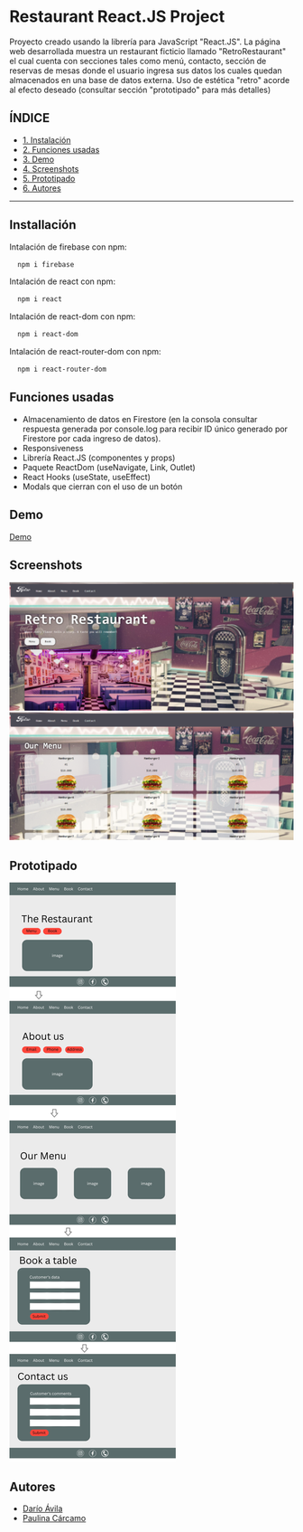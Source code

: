 # Restaurant React.JS Project

Proyecto creado usando la librería para JavaScript "React.JS".
La página web desarrollada muestra un restaurant ficticio llamado "RetroRestaurant" el cual cuenta con secciones tales como menú, contacto, sección de reservas de mesas donde el usuario ingresa sus datos los cuales quedan almacenados en una base de datos externa.
Uso de estética "retro" acorde al efecto deseado (consultar sección "prototipado" para más detalles)


## **ÍNDICE**

* [1. Instalación](#1-instalacion)
* [2. Funciones usadas](#2-funciones)
* [3. Demo](#3-demo)
* [4. Screenshots](#4-screenshots)
* [5. Prototipado](#5-prototipado)
* [6. Autores](#6-autores)

***

## Installación 

Intalación de firebase con npm:

```bash
  npm i firebase
```
Intalación de react con npm:

```bash
  npm i react
```
Intalación de react-dom con npm:

```bash
  npm i react-dom
```
Intalación de react-router-dom con npm:

```bash
  npm i react-router-dom
```

    
## Funciones usadas 

- Almacenamiento de datos en Firestore (en la consola consultar respuesta generada por console.log para recibir ID único generado por Firestore por cada ingreso de datos).
- Responsiveness
- Librería React.JS (componentes y props)
- Paquete ReactDom (useNavigate, Link, Outlet)
- React Hooks (useState, useEffect)
- Modals que cierran con el uso de un botón

## Demo 

[Demo](https://github.com/darioavila2022/react-restaurant-app)


## Screenshots 

![Screenshot](./src/images/Screenshot.png)
![Screenshot](./src/images/Screenshot2.png)


## Prototipado

![Prototipado](./src/images/simplePrototype.jpg)

## Autores

- [Darío Ávila](https://github.com/darioavila2022)
- [Paulina Cárcamo](https://github.com/PaulinaCarcamo)